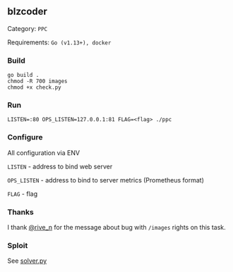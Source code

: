 ## blzcoder

Category: `PPC`

Requirements: `Go (v1.13+), docker`

### Build
```shell script
go build .
chmod -R 700 images
chmod +x check.py
```

### Run
```shell script
LISTEN=:80 OPS_LISTEN=127.0.0.1:81 FLAG=<flag> ./ppc
```

### Configure
All configuration via ENV

`LISTEN` - address to bind web server

`OPS_LISTEN` - address to bind to server metrics (Prometheus format)

`FLAG` - flag

### Thanks
I thank [@rive_n](tg://resolve?domain=rive_n) for the message about bug with `/images` rights on this task.

### Sploit
See [solver.py](https://github.com/SPbCTF/daily_2020-02-02/blob/master/blzhcoder/check.py)